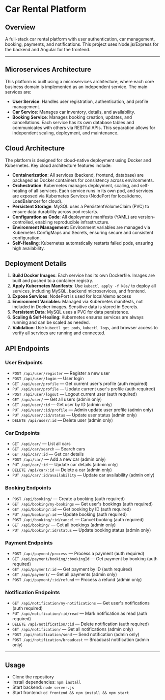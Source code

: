 # Car Rental Platform

## Overview
A full-stack car rental platform with user authentication, car management, booking, payments, and notifications. This project uses Node.js/Express for the backend and Angular for the frontend.

---

## Microservices Architecture
This platform is built using a microservices architecture, where each core business domain is implemented as an independent service. The main services are:
- **User Service**: Handles user registration, authentication, and profile management.
- **Car Service**: Manages car inventory, details, and availability.
- **Booking Service**: Manages booking creation, updates, and cancellations.
Each service has its own database tables and communicates with others via RESTful APIs. This separation allows for independent scaling, deployment, and maintenance.

## Cloud Architecture
The platform is designed for cloud-native deployment using Docker and Kubernetes. Key cloud architecture features include:
- **Containerization**: All services (backend, frontend, database) are packaged as Docker containers for consistency across environments.
- **Orchestration**: Kubernetes manages deployment, scaling, and self-healing of all services. Each service runs in its own pod, and services are exposed via Kubernetes Services (NodePort for local/demo, LoadBalancer for cloud).
- **Persistent Storage**: MySQL uses a PersistentVolumeClaim (PVC) to ensure data durability across pod restarts.
- **Configuration as Code**: All deployment manifests (YAML) are version-controlled, enabling reproducible infrastructure.
- **Environment Management**: Environment variables are managed via Kubernetes ConfigMaps and Secrets, ensuring secure and consistent configuration.
- **Self-Healing**: Kubernetes automatically restarts failed pods, ensuring high availability.

## Deployment Details
1. **Build Docker Images**: Each service has its own Dockerfile. Images are built and pushed to a container registry.
2. **Apply Kubernetes Manifests**: Use `kubectl apply -f k8s/` to deploy all services, including MySQL, backend microservices, and frontend.
3. **Expose Services**: NodePort is used for local/demo access
4. **Environment Variables**: Managed via Kubernetes manifests, not included in Docker images. Sensitive data is stored in Secrets.
5. **Persistent Data**: MySQL uses a PVC for data persistence.
6. **Scaling & Self-Healing**: Kubernetes ensures services are always running and can be scaled as needed.
7. **Validation**: Use `kubectl get pods`, `kubectl logs`, and browser access to verify all services are running and connected.


## API Endpoints

### User Endpoints
- `POST /api/user/register` — Register a new user
- `POST /api/user/login` — User login
- `GET /api/user/profile` — Get current user's profile (auth required)
- `PUT /api/user/profile` — Update current user's profile (auth required)
- `POST /api/user/logout` — Logout current user (auth required)
- `GET /api/user/` — Get all users (admin only)
- `GET /api/user/:id` — Get user by ID (admin only)
- `PUT /api/user/:id/profile` — Admin update user profile (admin only)
- `PUT /api/user/:id/status` — Update user status (admin only)
- `DELETE /api/user/:id` — Delete user (admin only)

### Car Endpoints
- `GET /api/car/` — List all cars
- `GET /api/car/search` — Search cars
- `GET /api/car/:id` — Get car details
- `POST /api/car/` — Add a new car (admin only)
- `PUT /api/car/:id` — Update car details (admin only)
- `DELETE /api/car/:id` — Delete a car (admin only)
- `PUT /api/car/:id/availability` — Update car availability (admin only)

### Booking Endpoints
- `POST /api/booking/` — Create a booking (auth required)
- `GET /api/booking/my-bookings` — Get user's bookings (auth required)
- `GET /api/booking/:id` — Get booking by ID (auth required)
- `PUT /api/booking/:id` — Update booking (auth required)
- `POST /api/booking/:id/cancel` — Cancel booking (auth required)
- `GET /api/booking/` — Get all bookings (admin only)
- `PUT /api/booking/:id/status` — Update booking status (admin only)

### Payment Endpoints
- `POST /api/payment/process` — Process a payment (auth required)
- `GET /api/payment/booking/:bookingId` — Get payment by booking (auth required)
- `GET /api/payment/:id` — Get payment by ID (auth required)
- `GET /api/payment/` — Get all payments (admin only)
- `POST /api/payment/:id/refund` — Process a refund (admin only)

### Notification Endpoints
- `GET /api/notification/my-notifications` — Get user's notifications (auth required)
- `PUT /api/notification/:id/read` — Mark notification as read (auth required)
- `DELETE /api/notification/:id` — Delete notification (auth required)
- `GET /api/notification/` — Get all notifications (admin only)
- `POST /api/notification/send` — Send notification (admin only)
- `POST /api/notification/broadcast` — Broadcast notification (admin only)

---

## Usage
- Clone the repository
- Install dependencies: `npm install`
- Start backend: `node server.js`
- Start frontend: `cd frontend && npm install && npm start`



